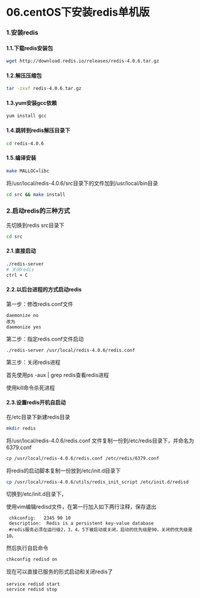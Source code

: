 # 06.centOS下安装redis单机版

### 1.安装redis

#### 1.1.下载redis安装包

```bash
wget http://download.redis.io/releases/redis-4.0.6.tar.gz
```

#### 1.2.解压压缩包

```bash
tar -zxvf redis-4.0.6.tar.gz
```

#### 1.3.yum安装gcc依赖

```bash
yum install gcc
```

#### 1.4.跳转到redis解压目录下

```bash
cd redis-4.0.6
```

#### 1.5.编译安装

```bash
make MALLOC=libc
```

将/usr/local/redis-4.0.6/src目录下的文件加到/usr/local/bin目录

```bash
cd src && make install
```

### 2.启动redis的三种方式

先切换到redis src目录下

```bash
cd src
```

#### 2.1.直接启动

```bash
./redis-server
# 关闭redis
ctrl + C
```

#### 2.2.以后台进程的方式启动redis

第一步：修改redis.conf文件

```
daemonize no
改为
daemonize yes
```

第二步：指定redis.conf文件启动

```
./redis-server /usr/local/redis-4.0.6/redis.conf
```

第三步：关闭redis进程

首先使用ps -aux | grep redis查看redis进程

使用kill命令杀死进程

#### 2.3.设置redis开机自启动

在/etc目录下新建redis目录

```bash
mkdir redis
```

将/usr/local/redis-4.0.6/redis.conf 文件复制一份到/etc/redis目录下，并命名为6379.conf

```bash
cp /usr/local/redis-4.0.6/redis.conf /etc/redis/6379.conf
```

将redis的启动脚本复制一份放到/etc/init.d目录下

```bash
cp /usr/local/redis-4.0.6/utils/redis_init_script /etc/init.d/redisd
```

切换到/etc/init.d目录下，

使用vim编辑redisd文件，在第一行加入如下两行注释，保存退出

```
 chkconfig:   2345 90 10
 description:  Redis is a persistent key-value database
 #redis服务必须在运行级2，3，4，5下被启动或关闭，启动的优先级是90，关闭的优先级是10。
```

然后执行自启命令

```bash
chkconfig redisd on
```

现在可以直接已服务的形式启动和关闭redis了

```
service redisd start　
service redisd stop
```

